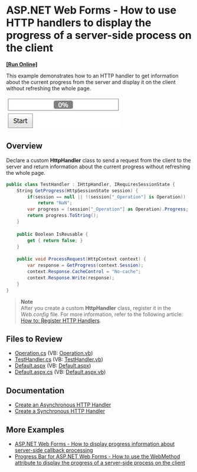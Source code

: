 # ASP.NET Web Forms - How to use HTTP handlers to display the progress of a server-side process on the client
<!-- run online -->
**[[Run Online]](https://codecentral.devexpress.com/e4651/)**
<!-- run online end -->

This example demonstrates how to an HTTP handler to get information about the current progress from the server and display it on the client without refreshing the whole page.

![HTTP handlers to display the progress](HTTPHandlers.png)

## Overview

Declare a custom **HttpHandler** class to send a request from the client to the server and return information about the current progress without refreshing the whole page.

```cs
public class TestHandler : IHttpHandler, IRequiresSessionState {
    String GetProgress(HttpSessionState session) {
        if(session == null || !(session["_Operation"] is Operation))
            return "NaN";
        var progress = (session["_Operation"] as Operation).Progress;
        return progress.ToString();
    }

    public Boolean IsReusable {
        get { return false; }
    }

    public void ProcessRequest(HttpContext context) {
        var response = GetProgress(context.Session);
        context.Response.CacheControl = "No-cache";
        context.Response.Write(response);
    }
}
```

> **Note**  
> After you create a custom **HttpHandler** class, register it in the *Web.config* file. For more information, refer to the following article: [How to: Register HTTP Handlers](https://learn.microsoft.com/en-us/previous-versions/aspnet/46c5ddfy(v=vs.100)?redirectedfrom=MSDN).

## Files to Review

* [Operation.cs](./CS/App_Code/Operation.cs) (VB: [Operation.vb](./VB/App_Code/Operation.vb))
* [TestHandler.cs](./CS/App_Code/TestHandler.cs) (VB: [TestHandler.vb](./VB/App_Code/TestHandler.vb))
* [Default.aspx](./CS/Default.aspx) (VB: [Default.aspx](./VB/Default.aspx))
* [Default.aspx.cs](./CS/Default.aspx.cs) (VB: [Default.aspx.vb](./VB/Default.aspx.vb))

## Documentation

* [Create an Asynchronous HTTP Handler](https://learn.microsoft.com/en-us/previous-versions/aspnet/ms227433(v=vs.100)?redirectedfrom=MSDN)
* [Create a Synchronous HTTP Handler](https://learn.microsoft.com/en-us/previous-versions/aspnet/ms228090(v=vs.100)?redirectedfrom=MSDN)

## More Examples

* [ASP.NET Web Forms - How to display progress information about server-side callback processing](https://github.com/DevExpress-Examples/web-forms-display-progress-information-about-callback-process)
* [Progress Bar for ASP.NET Web Forms - How to use the WebMethod attribute to display the progress of a server-side process on the client](https://github.com/DevExpress-Examples/asp-net-web-forms-progress-bar-display-server-process-progress)
